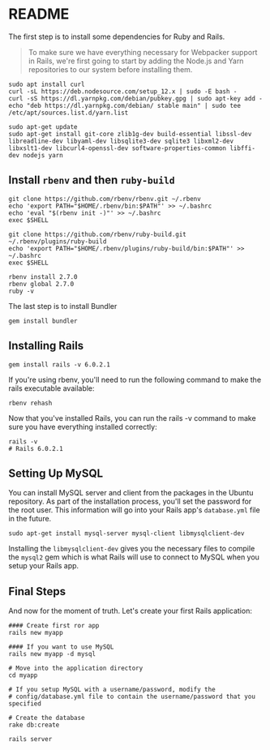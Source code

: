 # README

The first step is to install some dependencies for Ruby and Rails.

> To make sure we have everything necessary for Webpacker support in Rails, we're first going to start by adding the Node.js and Yarn repositories to our system before installing them.

    sudo apt install curl
    curl -sL https://deb.nodesource.com/setup_12.x | sudo -E bash -
    curl -sS https://dl.yarnpkg.com/debian/pubkey.gpg | sudo apt-key add -
    echo "deb https://dl.yarnpkg.com/debian/ stable main" | sudo tee /etc/apt/sources.list.d/yarn.list

    sudo apt-get update
    sudo apt-get install git-core zlib1g-dev build-essential libssl-dev libreadline-dev libyaml-dev libsqlite3-dev sqlite3 libxml2-dev libxslt1-dev libcurl4-openssl-dev software-properties-common libffi-dev nodejs yarn

## Install `rbenv`  and then `ruby-build`
    git clone https://github.com/rbenv/rbenv.git ~/.rbenv
    echo 'export PATH="$HOME/.rbenv/bin:$PATH"' >> ~/.bashrc
    echo 'eval "$(rbenv init -)"' >> ~/.bashrc
    exec $SHELL

    git clone https://github.com/rbenv/ruby-build.git ~/.rbenv/plugins/ruby-build
    echo 'export PATH="$HOME/.rbenv/plugins/ruby-build/bin:$PATH"' >> ~/.bashrc
    exec $SHELL

    rbenv install 2.7.0
    rbenv global 2.7.0
    ruby -v

The last step is to install Bundler

    gem install bundler

## Installing Rails
    gem install rails -v 6.0.2.1

If you're using rbenv, you'll need to run the following command to make the rails executable available:

    rbenv rehash

Now that you've installed Rails, you can run the rails -v command to make sure you have everything installed correctly:

    rails -v
    # Rails 6.0.2.1

## Setting Up MySQL
You can install MySQL server and client from the packages in the Ubuntu repository. As part of the installation process, you'll set the password for the root user. This information will go into your Rails app's `database.yml` file in the future.

    sudo apt-get install mysql-server mysql-client libmysqlclient-dev

Installing the `libmysqlclient-dev` gives you the necessary files to compile the `mysql2` gem which is what Rails will use to connect to MySQL when you setup your Rails app.

## Final Steps
And now for the moment of truth. Let's create your first Rails application:

    #### Create first ror app
    rails new myapp

    #### If you want to use MySQL
    rails new myapp -d mysql

    # Move into the application directory
    cd myapp

    # If you setup MySQL with a username/password, modify the
    # config/database.yml file to contain the username/password that you specified

    # Create the database
    rake db:create

    rails server